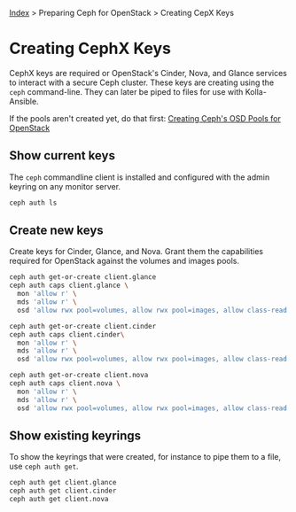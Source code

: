 [Index](/)
\> Preparing Ceph for OpenStack
\> Creating CepX Keys

# Creating CephX Keys

CephX keys are required  or OpenStack's Cinder, Nova, and Glance services to
interact with a secure Ceph cluster. These keys are creating using the `ceph`
command-line. They can later be piped to files for use with Kolla-Ansible.

If the pools aren't created yet, do that first:
[Creating Ceph's OSD Pools for OpenStack](/ceph-pools.html)


## Show current keys

The `ceph` commandline client is installed and configured with the admin
keyring on any monitor server.


```bash
ceph auth ls
```

## Create new keys

Create keys for Cinder, Glance, and Nova. Grant them the capabilities required
for OpenStack against the volumes and images pools.

```bash
ceph auth get-or-create client.glance
ceph auth caps client.glance \
  mon 'allow r' \
  mds 'allow r' \
  osd 'allow rwx pool=volumes, allow rwx pool=images, allow class-read object_prefix rbd_children'

ceph auth get-or-create client.cinder
ceph auth caps client.cinder\
  mon 'allow r' \
  mds 'allow r' \
  osd 'allow rwx pool=volumes, allow rwx pool=images, allow class-read object_prefix rbd_children'

ceph auth get-or-create client.nova
ceph auth caps client.nova \
  mon 'allow r' \
  mds 'allow r' \
  osd 'allow rwx pool=volumes, allow rwx pool=images, allow class-read object_prefix rbd_children'
```

## Show existing keyrings

To show the keyrings that were created, for instance to pipe them to a file,
use `ceph auth get`.

```bash
ceph auth get client.glance
ceph auth get client.cinder
ceph auth get client.nova
```

